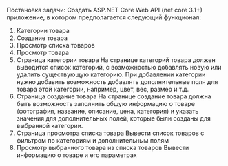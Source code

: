 Постановка задачи:
Создать ASP.NET Core Web API (net core 3.1+) приложение, в котором предполагается
следующий функционал:
1. Категории товара
2. Создание товара
3. Просмотр списка товаров
4. Просмотр товара
1. Страница категории товара
На странице категорий товара должен выводится список категорий, с возможностью
добавлять новую или удалить существующую категорию.
При добавлении категории нужно добавить возможность добавлять дополнительные
поля для товара этой категории, например, цвет, вес, размер и т.д.
2. Страница создание товара
На странице создание товара должна быть возможность заполнить общую
информацию о товаре (фотография, название, описание, цена, категория) и указать
значения для дополнительных полей, которые были созданы для выбранной
категории.
3. Страница просмотра списка товара
Вывести список товаров с фильтром по категориям и дополнительным полям
4. Просмотр выбранного товара из списка товаров
Вывести информацию о товаре и его параметрах
